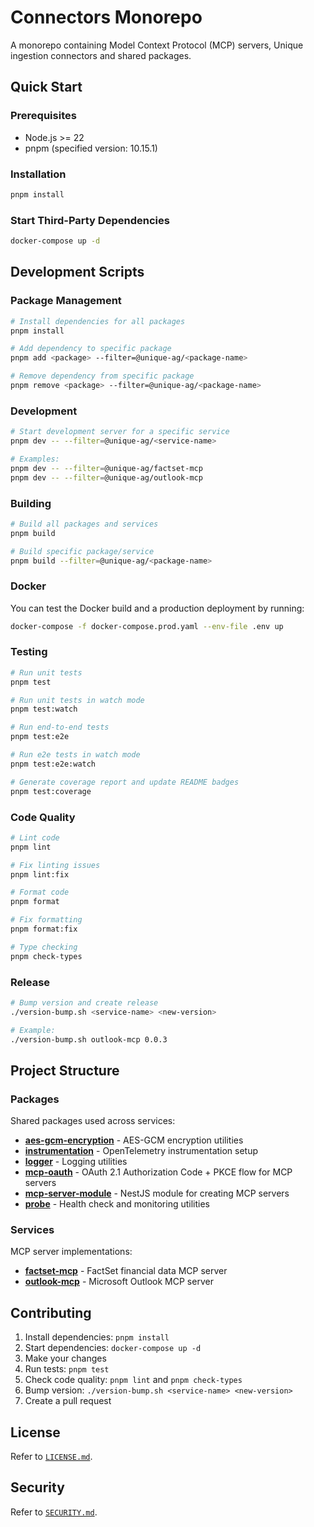 # Connectors Monorepo

A monorepo containing Model Context Protocol (MCP) servers, Unique ingestion connectors and shared packages.

## Quick Start

### Prerequisites

- Node.js >= 22
- pnpm (specified version: 10.15.1)

### Installation

```bash
pnpm install
```

### Start Third-Party Dependencies

```bash
docker-compose up -d
```

## Development Scripts

### Package Management

```bash
# Install dependencies for all packages
pnpm install

# Add dependency to specific package
pnpm add <package> --filter=@unique-ag/<package-name>

# Remove dependency from specific package
pnpm remove <package> --filter=@unique-ag/<package-name>
```

### Development

```bash
# Start development server for a specific service
pnpm dev -- --filter=@unique-ag/<service-name>

# Examples:
pnpm dev -- --filter=@unique-ag/factset-mcp
pnpm dev -- --filter=@unique-ag/outlook-mcp
```

### Building

```bash
# Build all packages and services
pnpm build

# Build specific package/service
pnpm build --filter=@unique-ag/<package-name>
```

### Docker

You can test the Docker build and a production deployment by running:
```bash
docker-compose -f docker-compose.prod.yaml --env-file .env up
```

### Testing

```bash
# Run unit tests
pnpm test

# Run unit tests in watch mode
pnpm test:watch

# Run end-to-end tests
pnpm test:e2e

# Run e2e tests in watch mode
pnpm test:e2e:watch

# Generate coverage report and update README badges
pnpm test:coverage
```

### Code Quality

```bash
# Lint code
pnpm lint

# Fix linting issues
pnpm lint:fix

# Format code
pnpm format

# Fix formatting
pnpm format:fix

# Type checking
pnpm check-types
```

### Release

```bash
# Bump version and create release
./version-bump.sh <service-name> <new-version>

# Example:
./version-bump.sh outlook-mcp 0.0.3
```

## Project Structure

### Packages

Shared packages used across services:

- **[aes-gcm-encryption](./packages/aes-gcm-encryption/)** - AES-GCM encryption utilities
- **[instrumentation](./packages/instrumentation/)** - OpenTelemetry instrumentation setup
- **[logger](./packages/logger/)** - Logging utilities
- **[mcp-oauth](./packages/mcp-oauth/README.md)** - OAuth 2.1 Authorization Code + PKCE flow for MCP servers
- **[mcp-server-module](./packages/mcp-server-module/README.md)** - NestJS module for creating MCP servers
- **[probe](./packages/probe/)** - Health check and monitoring utilities

### Services

MCP server implementations:

- **[factset-mcp](./services/factset-mcp/README.md)** - FactSet financial data MCP server
- **[outlook-mcp](./services/outlook-mcp/README.md)** - Microsoft Outlook MCP server

## Contributing

1. Install dependencies: `pnpm install`
2. Start dependencies: `docker-compose up -d`
3. Make your changes
4. Run tests: `pnpm test`
5. Check code quality: `pnpm lint` and `pnpm check-types`
6. Bump version: `./version-bump.sh <service-name> <new-version>`
7. Create a pull request

## License

Refer to [`LICENSE.md`](./LICENSE.md).

## Security

Refer to [`SECURITY.md`](./SECURITY.md).